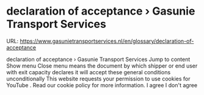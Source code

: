 # declaration of acceptance › Gasunie Transport Services

URL: https://www.gasunietransportservices.nl/en/glossary/declaration-of-acceptance

declaration of acceptance › Gasunie Transport Services
Jump to content
Show menu
Close menu
means the document by which
shipper
or
end user with exit capacity
declares it will accept these general conditions unconditionally
This website requests your permission to use cookies for
YouTube
. Read our
cookie policy
for more information.
I agree
I don't agree